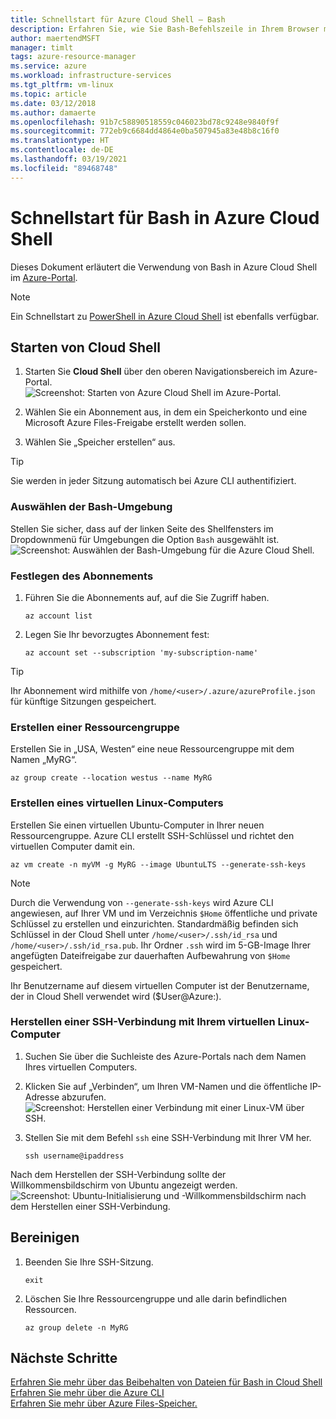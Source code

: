```yaml
---
title: Schnellstart für Azure Cloud Shell – Bash
description: Erfahren Sie, wie Sie Bash-Befehlszeile in Ihrem Browser mit Azure Cloud Shell verwenden.
author: maertendMSFT
manager: timlt
tags: azure-resource-manager
ms.service: azure
ms.workload: infrastructure-services
ms.tgt_pltfrm: vm-linux
ms.topic: article
ms.date: 03/12/2018
ms.author: damaerte
ms.openlocfilehash: 91b7c58890518559c046023bd78c9248e9840f9f
ms.sourcegitcommit: 772eb9c6684dd4864e0ba507945a83e48b8c16f0
ms.translationtype: HT
ms.contentlocale: de-DE
ms.lasthandoff: 03/19/2021
ms.locfileid: "89468748"
---
```

# <a name="quickstart-for-bash-in-azure-cloud-shell"></a>Schnellstart für Bash in Azure Cloud Shell

Dieses Dokument erläutert die Verwendung von Bash in Azure Cloud Shell im [Azure-Portal](https://ms.portal.azure.com/).

> [!NOTE]
> Ein Schnellstart zu [PowerShell in Azure Cloud Shell](quickstart-powershell.md) ist ebenfalls verfügbar.

## <a name="start-cloud-shell"></a>Starten von Cloud Shell
1. Starten Sie **Cloud Shell** über den oberen Navigationsbereich im Azure-Portal. <br>
![Screenshot: Starten von Azure Cloud Shell im Azure-Portal.](media/quickstart/shell-icon.png)

2. Wählen Sie ein Abonnement aus, in dem ein Speicherkonto und eine Microsoft Azure Files-Freigabe erstellt werden sollen.
3. Wählen Sie „Speicher erstellen“ aus.

> [!TIP]
> Sie werden in jeder Sitzung automatisch bei Azure CLI authentifiziert.

### <a name="select-the-bash-environment"></a>Auswählen der Bash-Umgebung
Stellen Sie sicher, dass auf der linken Seite des Shellfensters im Dropdownmenü für Umgebungen die Option `Bash` ausgewählt ist. <br>
![Screenshot: Auswählen der Bash-Umgebung für die Azure Cloud Shell.](media/quickstart/env-selector.png)

### <a name="set-your-subscription"></a>Festlegen des Abonnements
1. Führen Sie die Abonnements auf, auf die Sie Zugriff haben.
   ```azurecli-interactive
   az account list
   ```

2. Legen Sie Ihr bevorzugtes Abonnement fest:

   ```azurecli-interactive
   az account set --subscription 'my-subscription-name'
   ```

> [!TIP]
> Ihr Abonnement wird mithilfe von `/home/<user>/.azure/azureProfile.json` für künftige Sitzungen gespeichert.

### <a name="create-a-resource-group"></a>Erstellen einer Ressourcengruppe
Erstellen Sie in „USA, Westen“ eine neue Ressourcengruppe mit dem Namen „MyRG“.
```azurecli-interactive
az group create --location westus --name MyRG
```

### <a name="create-a-linux-vm"></a>Erstellen eines virtuellen Linux-Computers
Erstellen Sie einen virtuellen Ubuntu-Computer in Ihrer neuen Ressourcengruppe. Azure CLI erstellt SSH-Schlüssel und richtet den virtuellen Computer damit ein. <br>

```azurecli-interactive
az vm create -n myVM -g MyRG --image UbuntuLTS --generate-ssh-keys
```

> [!NOTE]
> Durch die Verwendung von `--generate-ssh-keys` wird Azure CLI angewiesen, auf Ihrer VM und im Verzeichnis `$Home` öffentliche und private Schlüssel zu erstellen und einzurichten. Standardmäßig befinden sich Schlüssel in der Cloud Shell unter `/home/<user>/.ssh/id_rsa` und `/home/<user>/.ssh/id_rsa.pub`. Ihr Ordner `.ssh` wird im 5-GB-Image Ihrer angefügten Dateifreigabe zur dauerhaften Aufbewahrung von `$Home` gespeichert.

Ihr Benutzername auf diesem virtuellen Computer ist der Benutzername, der in Cloud Shell verwendet wird ($User@Azure:).

### <a name="ssh-into-your-linux-vm"></a>Herstellen einer SSH-Verbindung mit Ihrem virtuellen Linux-Computer
1. Suchen Sie über die Suchleiste des Azure-Portals nach dem Namen Ihres virtuellen Computers.
2. Klicken Sie auf „Verbinden“, um Ihren VM-Namen und die öffentliche IP-Adresse abzurufen. <br>
   ![Screenshot: Herstellen einer Verbindung mit einer Linux-VM über SSH.](media/quickstart/sshcmd-copy.png)

3. Stellen Sie mit dem Befehl `ssh` eine SSH-Verbindung mit Ihrer VM her.
   ```
   ssh username@ipaddress
   ```

Nach dem Herstellen der SSH-Verbindung sollte der Willkommensbildschirm von Ubuntu angezeigt werden. <br>
![Screenshot: Ubuntu-Initialisierung und -Willkommensbildschirm nach dem Herstellen einer SSH-Verbindung.](media/quickstart/ubuntu-welcome.png)

## <a name="cleaning-up"></a>Bereinigen 
1. Beenden Sie Ihre SSH-Sitzung.
   ```
   exit
   ```

2. Löschen Sie Ihre Ressourcengruppe und alle darin befindlichen Ressourcen.
   ```azurecli-interactive
   az group delete -n MyRG
   ```

## <a name="next-steps"></a>Nächste Schritte
[Erfahren Sie mehr über das Beibehalten von Dateien für Bash in Cloud Shell](persisting-shell-storage.md) <br>
[Erfahren Sie mehr über die Azure CLI](/cli/azure/) <br>
[Erfahren Sie mehr über Azure Files-Speicher.](../storage/files/storage-files-introduction.md) <br>